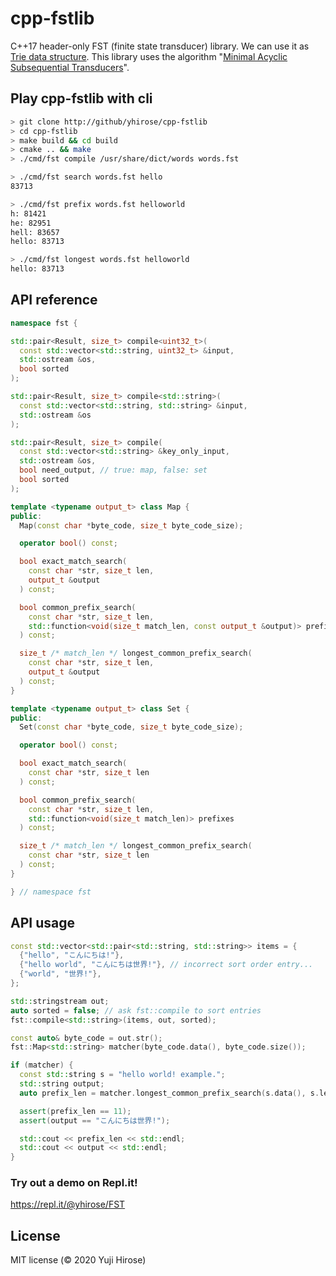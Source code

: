 # cpp-fstlib

C++17 header-only FST (finite state transducer) library.
We can use it as [Trie data structure](https://en.wikipedia.org/wiki/Trie).
This library uses the algorithm "[Minimal Acyclic Subsequential Transducers](http://citeseerx.ist.psu.edu/viewdoc/download?doi=10.1.1.24.3698&rep=rep1&type=pdf)".

## Play cpp-fstlib with cli

```bash
> git clone http://github/yhirose/cpp-fstlib
> cd cpp-fstlib
> make build && cd build
> cmake .. && make
> ./cmd/fst compile /usr/share/dict/words words.fst

> ./cmd/fst search words.fst hello
83713

> ./cmd/fst prefix words.fst helloworld
h: 81421
he: 82951
hell: 83657
hello: 83713

> ./cmd/fst longest words.fst helloworld
hello: 83713
```

## API reference

```cpp
namespace fst {

std::pair<Result, size_t> compile<uint32_t>(
  const std::vector<std::string, uint32_t> &input,
  std::ostream &os,
  bool sorted
);

std::pair<Result, size_t> compile<std::string>(
  const std::vector<std::string, std::string> &input,
  std::ostream &os
);

std::pair<Result, size_t> compile(
  const std::vector<std::string> &key_only_input,
  std::ostream &os,
  bool need_output, // true: map, false: set
  bool sorted
);

template <typename output_t> class Map {
public:
  Map(const char *byte_code, size_t byte_code_size);

  operator bool() const;

  bool exact_match_search(
    const char *str, size_t len,
    output_t &output
  ) const;

  bool common_prefix_search(
    const char *str, size_t len,
    std::function<void(size_t match_len, const output_t &output)> prefixes
  ) const;

  size_t /* match_len */ longest_common_prefix_search(
    const char *str, size_t len,
    output_t &output
  ) const;
}

template <typename output_t> class Set {
public:
  Set(const char *byte_code, size_t byte_code_size);

  operator bool() const;

  bool exact_match_search(
    const char *str, size_t len
  ) const;

  bool common_prefix_search(
    const char *str, size_t len,
    std::function<void(size_t match_len)> prefixes
  ) const;

  size_t /* match_len */ longest_common_prefix_search(
    const char *str, size_t len
  ) const;
}

} // namespace fst
```

## API usage

```cpp
const std::vector<std::pair<std::string, std::string>> items = {
  {"hello", "こんにちは!"},
  {"hello world", "こんにちは世界!"}, // incorrect sort order entry...
  {"world", "世界!"},
};

std::stringstream out;
auto sorted = false; // ask fst::compile to sort entries
fst::compile<std::string>(items, out, sorted);

const auto& byte_code = out.str();
fst::Map<std::string> matcher(byte_code.data(), byte_code.size());

if (matcher) {
  const std::string s = "hello world! example.";
  std::string output;
  auto prefix_len = matcher.longest_common_prefix_search(s.data(), s.length(), output);

  assert(prefix_len == 11);
  assert(output == "こんにちは世界!");

  std::cout << prefix_len << std::endl;
  std::cout << output << std::endl;
}
```

### Try out a demo on Repl.it!

https://repl.it/@yhirose/FST

License
-------

MIT license (© 2020 Yuji Hirose)

